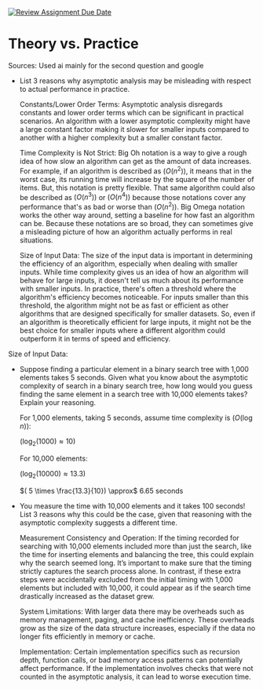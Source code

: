 [![Review Assignment Due Date](https://classroom.github.com/assets/deadline-readme-button-24ddc0f5d75046c5622901739e7c5dd533143b0c8e959d652212380cedb1ea36.svg)](https://classroom.github.com/a/FgMJElkj)
# Theory vs. Practice

Sources: Used ai mainly for the second question and google

- List 3 reasons why asymptotic analysis may be misleading with respect to
  actual performance in practice.

  Constants/Lower Order Terms: Asymptotic analysis disregards constants and lower order terms which can be significant in practical scenarios. An algorithm with a lower asymptotic complexity might have a large constant factor making it slower for smaller inputs compared to another with a higher complexity but a smaller constant factor.

  Time Complexity is Not Strict: Big Oh notation is a way to give a rough idea of how slow an algorithm can get as the amount of data increases. For example, if an algorithm is described as $(O(n^2))$, it means that in the worst case, its running time will increase by the square of the number of items. But, this notation is pretty flexible. That same algorithm could also be described as $(O(n^3))$ or $(O(n^4))$ because those notations cover any performance that's as bad or worse than $(O(n^2))$. Big Omega notation works the other way around, setting a baseline for how fast an algorithm can be. Because these notations are so broad, they can sometimes give a misleading picture of how an algorithm actually performs in real situations.

  Size of Input Data: The size of the input data is important in determining the efficiency of an algorithm, especially when dealing with smaller inputs. While time complexity gives us an idea of how an algorithm will behave for large inputs, it doesn't tell us much about its performance with smaller inputs. In practice, there's often a threshold where the algorithm's efficiency becomes noticeable. For inputs smaller than this threshold, the algorithm might not be as fast or efficient as other algorithms that are designed specifically for smaller datasets. So, even if an algorithm is theoretically efficient for large inputs, it might not be the best choice for smaller inputs where a different algorithm could outperform it in terms of speed and efficiency.

 Size of Input Data: 
 
- Suppose finding a particular element in a binary search tree with 1,000
  elements takes 5 seconds. Given what you know about the asymptotic complexity
  of search in a binary search tree, how long would you guess finding the same
  element in a search tree with 10,000 elements takes? Explain your reasoning.

  For 1,000 elements, taking 5 seconds, assume time complexity is $( O(\log n) )$:
  
    $(\log_2(1000) \approx 10)$
  
  For 10,000 elements:

    $(\log_2(10000) \approx 13.3)$
  
    $( 5 \times \frac{13.3}{10}) \approx$ 6.65 seconds

- You measure the time with 10,000 elements and it takes 100 seconds! List 3
  reasons why this could be the case, given that reasoning with the asymptotic
  complexity suggests a different time.

  
  Measurement Consistency and Operation: If the timing recorded for searching with 10,000 elements included more than just the search, like the time for inserting elements and balancing the tree, this could explain why the search seemed long. It’s important to make sure that the timing strictly captures the search process alone. In contrast, if these extra steps were accidentally excluded from the initial timing with 1,000 elements but included with 10,000, it could appear as if the search time drastically increased as the dataset grew.


  System Limitations: With larger data there may be overheads such as memory management, paging, and cache inefficiency. These overheads grow as the size of the data structure increases, especially if the data no longer fits efficiently in memory or cache.

  Implementation: Certain implementation specifics such as recursion depth, function calls, or bad memory access patterns can potentially affect performance. If the implementation involves checks that were not counted in the asymptotic analysis, it can lead to worse execution time.
